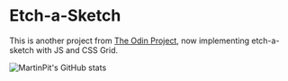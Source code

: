 # Etch-a-Sketch

This is another project from [The Odin Project](https://www.theodinproject.com), now implementing etch-a-sketch with JS and CSS Grid.

![MartinPit's GitHub stats](https://github-readme-stats.vercel.app/api?username=martinpit&count_private=true&show_icons=True&bg_color=1e1e2e&text_color=cdd6f4&icon_color=cba6f7&title_color=94e2d5)
